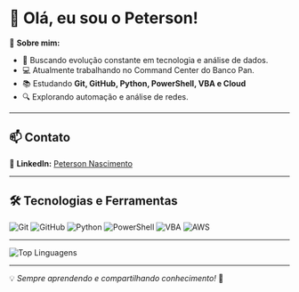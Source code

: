 # 👋 Olá, eu sou o Peterson!  

🚀 **Sobre mim:**  
- 🎯 Buscando evolução constante em tecnologia e análise de dados.  
- 💻 Atualmente trabalhando no Command Center do Banco Pan.  
- 📚 Estudando **Git, GitHub, Python, PowerShell, VBA e Cloud**  
- 🔍 Explorando automação e análise de redes.  

---

## 📫 Contato  
🔗 **LinkedIn:** [Peterson Nascimento](https://www.linkedin.com/in/peterson-nascimento-a30082a9/)  

---

## 🛠️ Tecnologias e Ferramentas 


![Git](https://img.shields.io/badge/Git-F05032?style=flat&logo=git&logoColor=white) 
![GitHub](https://img.shields.io/badge/GitHub-181717?style=flat&logo=github&logoColor=white) 
![Python](https://img.shields.io/badge/Python-3776AB?style=flat&logo=python&logoColor=white) 
![PowerShell](https://img.shields.io/badge/PowerShell-5391FE?style=flat&logo=powershell&logoColor=white)
![VBA](https://img.shields.io/badge/VBA-217346?style=flat&logo=microsoft-excel&logoColor=white) 
![AWS](https://img.shields.io/badge/AWS-232F3E?style=flat&logo=amazon-aws&logoColor=white)





---

![Top Linguagens](https://github-readme-stats.vercel.app/api/top-langs/?username=peternasc&hide_progress=true)


<!--
## 📈 GitHub Stats  
![Peterson's GitHub stats](https://github-readme-stats.vercel.app/api?username=peternasc&show_icons=true&theme=dracula)
-->
---

💡 _Sempre aprendendo e compartilhando conhecimento!_ 🚀  